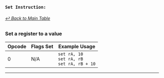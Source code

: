 ### `Set Instruction:`
###### [↩ Back to Main Table](../README.md)
### Set a register to a value
|  Opcode  | Flags Set                 | Example Usage           |
|--------- |---------------------------|-------------------------|
|   0      | N/A                       |    `set rA, 10`<br> `set rA, rB`<br> `set rA, rB + 10` |
---